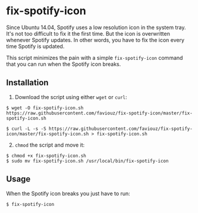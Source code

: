 # fix-spotify-icon

Since Ubuntu 14.04, Spotify uses a low resolution icon in the system tray. It's not too difficult to fix it the first time. But the icon is overwritten whenever Spotify updates. In other words, you have to fix the icon every time Spotify is updated.

This script minimizes the pain with a simple `fix-spotify-icon` command that you can run when the Spotify icon breaks.

## Installation

1. Download the script using either `wget` or `curl`:

```shell
$ wget -O fix-spotify-icon.sh https://raw.githubusercontent.com/faviouz/fix-spotify-icon/master/fix-spotify-icon.sh
```

```shell
$ curl -L -s -S https://raw.githubusercontent.com/faviouz/fix-spotify-icon/master/fix-spotify-icon.sh > fix-spotify-icon.sh
```

2. `chmod` the script and move it:

```shell
$ chmod +x fix-spotify-icon.sh
$ sudo mv fix-spotify-icon.sh /usr/local/bin/fix-spotify-icon
```

## Usage

When the Spotify icon breaks you just have to run:

```shell
$ fix-spotify-icon
```
